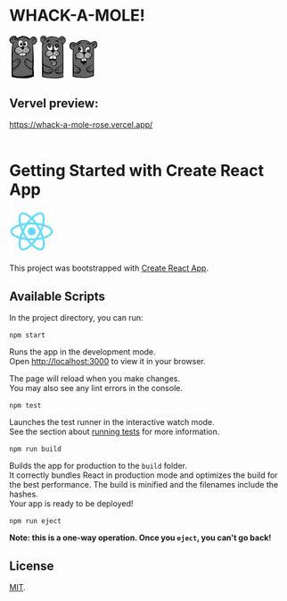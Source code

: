 <h1>WHACK-A-MOLE!</h1>
<p float="left">
<img width="50" src="./public/mole-01.png" alt="WHACK-A-MOLE!">
<img width="50" src="./public/mole-02.png" alt="WHACK-A-MOLE!">
<img width="50" src="./public/mole-03.png" alt="WHACK-A-MOLE!">
</p>

## Vervel preview:
https://whack-a-mole-rose.vercel.app/
<br/>
<br/>
# Getting Started with Create React App
<img width="80" src="./public/logo192.png" alt="React logo">

This project was bootstrapped with [Create React App](https://github.com/facebook/create-react-app).

## Available Scripts

In the project directory, you can run:
```
npm start
```

Runs the app in the development mode.\
Open [http://localhost:3000](http://localhost:3000) to view it in your browser.

The page will reload when you make changes.\
You may also see any lint errors in the console.
```
npm test
```

Launches the test runner in the interactive watch mode.\
See the section about [running tests](https://facebook.github.io/create-react-app/docs/running-tests) for more information.
```
npm run build
```

Builds the app for production to the `build` folder.\
It correctly bundles React in production mode and optimizes the build for the best performance. The build is minified and the filenames include the hashes.\
Your app is ready to be deployed!
```
npm run eject
```

**Note: this is a one-way operation. Once you `eject`, you can't go back!**

## License

[MIT](LICENSE).

